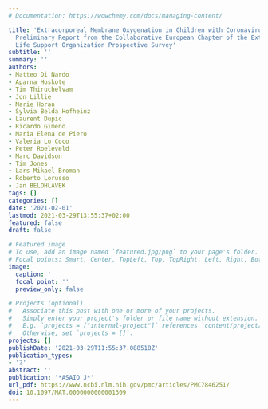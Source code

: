 ```yaml
---
# Documentation: https://wowchemy.com/docs/managing-content/

title: 'Extracorporeal Membrane Oxygenation in Children with Coronavirus Disease 2019:
  Preliminary Report from the Collaborative European Chapter of the Extracorporeal
  Life Support Organization Prospective Survey'
subtitle: ''
summary: ''
authors:
- Matteo Di Nardo
- Aparna Hoskote
- Tim Thiruchelvam
- Jon Lillie
- Marie Horan
- Sylvia Belda Hofheinz
- Laurent Dupic
- Ricardo Gimeno
- Maria Elena de Piero
- Valeria Lo Coco
- Peter Roeleveld
- Marc Davidson
- Tim Jones
- Lars Mikael Broman
- Roberto Lorusso
- Jan BELOHLAVEK
tags: []
categories: []
date: '2021-02-01'
lastmod: 2021-03-29T13:55:37+02:00
featured: false
draft: false

# Featured image
# To use, add an image named `featured.jpg/png` to your page's folder.
# Focal points: Smart, Center, TopLeft, Top, TopRight, Left, Right, BottomLeft, Bottom, BottomRight.
image:
  caption: ''
  focal_point: ''
  preview_only: false

# Projects (optional).
#   Associate this post with one or more of your projects.
#   Simply enter your project's folder or file name without extension.
#   E.g. `projects = ["internal-project"]` references `content/project/deep-learning/index.md`.
#   Otherwise, set `projects = []`.
projects: []
publishDate: '2021-03-29T11:55:37.088518Z'
publication_types:
- '2'
abstract: ''
publication: '*ASAIO J*'
url_pdf: https://www.ncbi.nlm.nih.gov/pmc/articles/PMC7846251/
doi: 10.1097/MAT.0000000000001309
---
```

